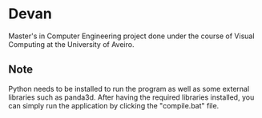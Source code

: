 # Devan

Master's in Computer Engineering project done under the course of Visual Computing at the University of Aveiro.

## Note

Python needs to be installed to run the program as well as some external libraries such as panda3d.
After having the required libraries installed, you can simply run the application by clicking the "compile.bat" file.